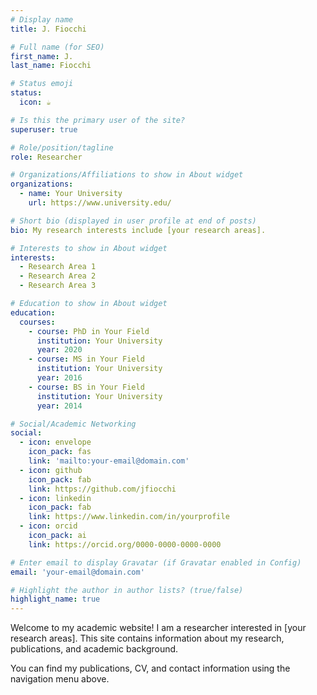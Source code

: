 ```yaml
---
# Display name
title: J. Fiocchi

# Full name (for SEO)
first_name: J.
last_name: Fiocchi

# Status emoji
status:
  icon: ☕️

# Is this the primary user of the site?
superuser: true

# Role/position/tagline
role: Researcher

# Organizations/Affiliations to show in About widget
organizations:
  - name: Your University
    url: https://www.university.edu/

# Short bio (displayed in user profile at end of posts)
bio: My research interests include [your research areas].

# Interests to show in About widget
interests:
  - Research Area 1
  - Research Area 2
  - Research Area 3

# Education to show in About widget
education:
  courses:
    - course: PhD in Your Field
      institution: Your University
      year: 2020
    - course: MS in Your Field
      institution: Your University
      year: 2016
    - course: BS in Your Field
      institution: Your University
      year: 2014

# Social/Academic Networking
social:
  - icon: envelope
    icon_pack: fas
    link: 'mailto:your-email@domain.com'
  - icon: github
    icon_pack: fab
    link: https://github.com/jfiocchi
  - icon: linkedin
    icon_pack: fab
    link: https://www.linkedin.com/in/yourprofile
  - icon: orcid
    icon_pack: ai
    link: https://orcid.org/0000-0000-0000-0000

# Enter email to display Gravatar (if Gravatar enabled in Config)
email: 'your-email@domain.com'

# Highlight the author in author lists? (true/false)
highlight_name: true
---
```


Welcome to my academic website! I am a researcher interested in [your research areas]. This site contains information about my research, publications, and academic background.

You can find my publications, CV, and contact information using the navigation menu above.
